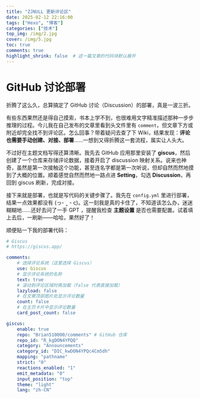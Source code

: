 ```yaml
---
title: "ZJNULL 更新评论区"
date: 2025-02-12 22:16:00
tags: ["Hexo", "博客"]
categories: ["技术"]
top_img: /img/2.jpg
cover: /img/5.jpg
toc: true
comments: true
highlight_shrink: false  # 这一篇文章的代码块默认展开
---
```



#  GitHub 讨论部署

折腾了这么久，总算搞定了 GitHub 讨论（Discussion）的部署，真是一波三折。

有些东西果然还是得自己摸索，书本上学不到，也很难用文字精准描述那种一步步推理的过程。今儿我在自己发布的文章里看到头文件里有 `comment`，但文章下方或附近却完全找不到评论区。怎么回事？带着疑问去查了下 Wiki，结果发现：**评论也需要手动创建、对接、部署**……一想到又得折腾这一套流程，属实让人头大。

不过好在主题文档写得还算清晰。我先去 GitHub 应用那里安装了 **giscus**，然后创建了一个仓库来存储评论数据，接着开启了 discussion 映射关系。说来也神奇，虽然是第一次接触这个功能，甚至连名字都是第一次听说，但却自然而然地摸到了大概的位置。顺着感觉自然而然地一路点进 **Setting**，勾选 **Discussion**，再回到 giscus 刷新，完成对接。

接下来就是部署，也就是写代码的关键步骤了。我先在 `config.yml` 里进行部署，结果一点效果都没有 (っ- ‸ - ς)。这一刻我是真的卡住了，不知道该怎么办，迷迷糊糊地……还好去问了一手 GPT ，提醒我检查 **主题设置** 是否也需要配置。试着填上去后，一刷新——哈哈，果然好了！

顺便贴一下我的部署代码：
```  yml
# Giscus
# https://giscus.app/

comments:
	# 选择评论系统（这里选择 Giscus）
	use: Giscus
	# 显示评论系统的名称
	text: true
	# 滚动到评论区域时再加载（false 代表直接加载）
	lazyload: false
	# 在文章顶部图片处显示评论数量
	count: false
	# 在主页卡片中显示评论数量
	card_post_count: false

giscus:
	enable: true
	repo: "Brian510000/comments" # GitHub 仓库
	repo_id: "R_kgDON4YPQQ"
	category: "Announcements"
	category_id: "DIC_kwDON4YPQc4Cm5dh"
	mapping: "pathname"
	strict: "0"
	reactions_enabled: "1"
	emit_metadata: "0"
	input_position: "top"
	theme: "light"
	lang: "zh-CN"
```

